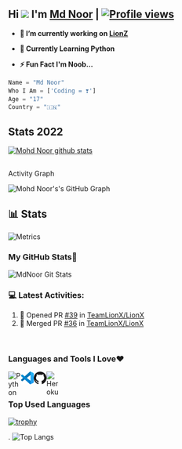 ## Hi <img src="https://raw.githubusercontent.com/MartinHeinz/MartinHeinz/master/wave.gif" width="25px"> I'm [Md Noor](https://t.me/Simpleboy786) | [![Profile views](https://komarev.com/ghpvc/?username=MdNoor786&label=Profile%20views)](https://github.com/MdNoor786)


- **💫 I’m currently working on [LionZ](https://github.com/TeamLionX/LionZ)**

- **🌱 Currently Learning Python**

- **⚡ Fun Fact I'm Noob...**


```python
Name = "Md Noor"
Who I Am = ['Coding = ❣️']
Age = "17"
Country = "🇮🇳"
```

## Stats 2022

[![Mohd Noor github stats](https://github-readme-stats.vercel.app/api?username=MdnOor786&show_icons=true&theme=flag-india&count_private=true)](https://github.com/MdNoor786)

##

Activity Graph


![Mohd Noor's's GitHub Graph](https://activity-graph.herokuapp.com/graph?username=MdNoor786&custom_title=My%20Graph&bg_color=241737&line=f21f89&color=f52f91&point=fdf5ea&hide_border=true&area=true&area_color=fdf5oa)



## 📊 Stats

![Metrics](https://metrics.lecoq.io/Mdnoor786?template=classic&people=1&languages=1&stars=1&topics=1&habits=1&followup=1&achievements=1&projects=1&introduction=1&starlists=1&languages.limit=8&languages.threshold=0%25&languages.colors=github&languages.sections=most-used&languages.indepth=false&languages.analysis.timeout=15&languages.categories=markup%2C%20programming&languages.recent.categories=markup%2C%20programming&languages.recent.load=300&languages.recent.days=14&topics.mode=starred&topics.sort=stars&topics.limit=15&stars.limit=4&habits.from=200&habits.days=14&habits.facts=true&habits.charts=false&habits.trim=false&followup.sections=repositories&followup.indepth=false&people.limit=24&people.identicons=false&people.size=15&people.types=followers%2C%20following&people.shuffle=false&projects.limit=4&projects.descriptions=false&achievements.threshold=C&achievements.secrets=true&achievements.display=compact&achievements.limit=1000&introduction.title=true&starlists.limit=2&starlists.limit.repositories=2&starlists.languages=false&starlists.limit.languages=8&starlists.shuffle.repositories=true&config.timezone=Asia%2FCalcutta)

<h3 align="left"><b>My GitHub Stats💛</b></h4>

![MdNoor Git Stats](https://github-readme-stats.vercel.app/api?username=MdNoor786&include_all_commits=true&count_private=true&theme=buefy)


### 💻 Latest Activities:
<!--START_SECTION:activity-->
1. 💪 Opened PR [#39](https://github.com/TeamLionX/LionX/pull/39) in [TeamLionX/LionX](https://github.com/TeamLionX/LionX)
2. 🎉 Merged PR [#36](https://github.com/TeamLionX/LionX/pull/36) in [TeamLionX/LionX](https://github.com/TeamLionX/LionX)
<!--END_SECTION:activity-->

</br>

### Languages and Tools I Love❤️
[<img align="left" alt="Python" width="26px" src="https://upload.wikimedia.org/wikipedia/commons/thumb/c/c3/Python-logo-notext.svg/600px-Python-logo-notext.svg.png" />](https://python.org/)
[<img align="left" alt="Visual Studio Code" width="26px" src="https://raw.githubusercontent.com/github/explore/80688e429a7d4ef2fca1e82350fe8e3517d3494d/topics/visual-studio-code/visual-studio-code.png" />](https://code.visualstudio.com/)
[<img align="left" alt="GitHub" width="26px" src="https://raw.githubusercontent.com/github/explore/78df643247d429f6cc873026c0622819ad797942/topics/github/github.png" />](https://git-scm.com/)
[<img align="left" alt="Heroku" width="26px" src="https://www.nicepng.com/png/full/223-2233246_heroku-logo-salesforce-heroku.png" />](https://heroku.com/)

<br />
<br />

<h3 align="left"><b> Top Used Languages </b></h3>


[![trophy](https://github-profile-trophy.vercel.app/?username=MdNoor786)](https://github.com/ryo-ma/github-profile-trophy)

.
![Top Langs](https://github-readme-stats.vercel.app/api/top-langs/?username=MdNoor786&layout=compact&theme=swift)
